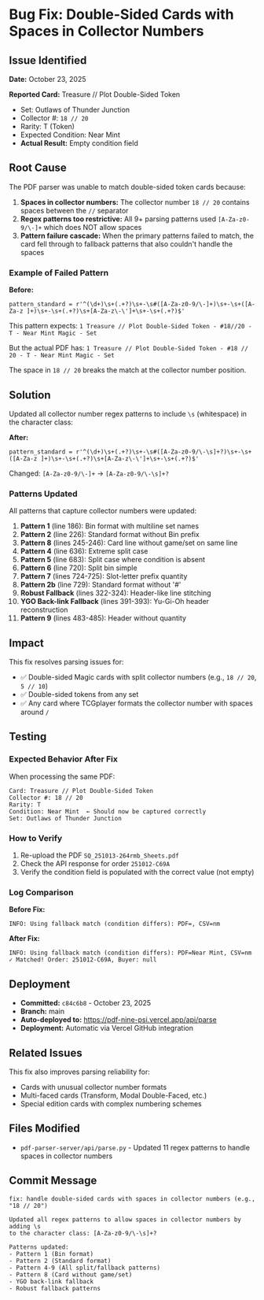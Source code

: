 # Bug Fix: Double-Sided Cards with Spaces in Collector Numbers

## Issue Identified

**Date:** October 23, 2025

**Reported Card:** Treasure // Plot Double-Sided Token
- Set: Outlaws of Thunder Junction
- Collector #: `18 // 20`
- Rarity: T (Token)
- Expected Condition: Near Mint
- **Actual Result:** Empty condition field

## Root Cause

The PDF parser was unable to match double-sided token cards because:

1. **Spaces in collector numbers:** The collector number `18 // 20` contains spaces between the `//` separator
2. **Regex patterns too restrictive:** All 9+ parsing patterns used `[A-Za-z0-9/\-]+` which does NOT allow spaces
3. **Pattern failure cascade:** When the primary patterns failed to match, the card fell through to fallback patterns that also couldn't handle the spaces

### Example of Failed Pattern

**Before:**
```regex
pattern_standard = r'^(\d+)\s+(.+?)\s+-\s#([A-Za-z0-9/\-]+)\s+-\s+([A-Za-z ]+)\s+-\s+(.+?)\s+[A-Za-z\-\']+\s+-\s+(.+?)$'
```

This pattern expects: `1 Treasure // Plot Double-Sided Token - #18//20 - T - Near Mint Magic - Set`

But the actual PDF has: `1 Treasure // Plot Double-Sided Token - #18 // 20 - T - Near Mint Magic - Set`

The space in `18 // 20` breaks the match at the collector number position.

## Solution

Updated all collector number regex patterns to include `\s` (whitespace) in the character class:

**After:**
```regex
pattern_standard = r'^(\d+)\s+(.+?)\s+-\s#([A-Za-z0-9/\-\s]+?)\s+-\s+([A-Za-z ]+)\s+-\s+(.+?)\s+[A-Za-z\-\']+\s+-\s+(.+?)$'
```

Changed: `[A-Za-z0-9/\-]+` → `[A-Za-z0-9/\-\s]+?`

### Patterns Updated

All patterns that capture collector numbers were updated:

1. **Pattern 1** (line 186): Bin format with multiline set names
2. **Pattern 2** (line 226): Standard format without Bin prefix
3. **Pattern 8** (lines 245-246): Card line without game/set on same line
4. **Pattern 4** (line 636): Extreme split case
5. **Pattern 5** (line 683): Split case where condition is absent
6. **Pattern 6** (line 720): Split bin simple
7. **Pattern 7** (lines 724-725): Slot-letter prefix quantity
8. **Pattern 2b** (line 729): Standard format without '#'
9. **Robust Fallback** (lines 322-324): Header-like line stitching
10. **YGO Back-link Fallback** (lines 391-393): Yu-Gi-Oh header reconstruction
11. **Pattern 9** (lines 483-485): Header without quantity

## Impact

This fix resolves parsing issues for:
- ✅ Double-sided Magic cards with split collector numbers (e.g., `18 // 20`, `5 // 10`)
- ✅ Double-sided tokens from any set
- ✅ Any card where TCGplayer formats the collector number with spaces around `/`

## Testing

### Expected Behavior After Fix

When processing the same PDF:
```
Card: Treasure // Plot Double-Sided Token
Collector #: 18 // 20
Rarity: T
Condition: Near Mint  ← Should now be captured correctly
Set: Outlaws of Thunder Junction
```

### How to Verify

1. Re-upload the PDF `SQ_251013-264rmb_Sheets.pdf`
2. Check the API response for order `251012-C69A`
3. Verify the condition field is populated with the correct value (not empty)

### Log Comparison

**Before Fix:**
```
INFO: Using fallback match (condition differs): PDF=, CSV=nm
```

**After Fix:**
```
INFO: Using fallback match (condition differs): PDF=Near Mint, CSV=nm
✓ Matched! Order: 251012-C69A, Buyer: null
```

## Deployment

- **Committed:** `c84c6b8` - October 23, 2025
- **Branch:** main
- **Auto-deployed to:** https://pdf-nine-psi.vercel.app/api/parse
- **Deployment:** Automatic via Vercel GitHub integration

## Related Issues

This fix also improves parsing reliability for:
- Cards with unusual collector number formats
- Multi-faced cards (Transform, Modal Double-Faced, etc.)
- Special edition cards with complex numbering schemes

## Files Modified

- `pdf-parser-server/api/parse.py` - Updated 11 regex patterns to handle spaces in collector numbers

## Commit Message

```
fix: handle double-sided cards with spaces in collector numbers (e.g., "18 // 20")

Updated all regex patterns to allow spaces in collector numbers by adding \s
to the character class: [A-Za-z0-9/\-\s]+?

Patterns updated:
- Pattern 1 (Bin format)
- Pattern 2 (Standard format)
- Pattern 4-9 (All split/fallback patterns)
- Pattern 8 (Card without game/set)
- YGO back-link fallback
- Robust fallback patterns
```
